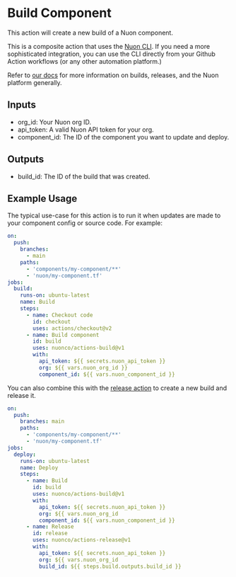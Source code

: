# Build Component

This action will create a new build of a Nuon component.

This is a composite action that uses the [Nuon CLI](https://docs.nuon.co/quickstart#installing-the-cli-and-terraform-provider). If you need a more sophisticated integration, you can use the CLI directly from your Github Action workflows (or any other automation platform.)

Refer to [our docs](https://docs.nuon.co) for more information on builds, releases, and the Nuon platform generally.

## Inputs

- org_id: Your Nuon org ID.
- api_token: A valid Nuon API token for your org.
- component_id: The ID of the component you want to update and deploy.

## Outputs

- build_id: The ID of the build that was created.

## Example Usage

The typical use-case for this action is to run it when updates are made to your component config or source code. For example:

```yaml
on:
  push:
    branches:
      - main
    paths:
      - 'components/my-component/**'
      - 'nuon/my-component.tf'
jobs:
  build:
    runs-on: ubuntu-latest
    name: Build
    steps:
      - name: Checkout code
        id: checkout
        uses: actions/checkout@v2
      - name: Build component
        id: build
        uses: nuonco/actions-build@v1
        with:
          api_token: ${{ secrets.nuon_api_token }}
          org: ${{ vars.nuon_org_id }}
          component_id: ${{ vars.nuon_component_id }}
```

You can also combine this with the [release action](https://github.com/nuonco/actions-release) to create a new build and release it.

```yaml
on:
  push:
    branches: main
    paths:
      - 'components/my-component/**'
      - 'nuon/my-component.tf'
jobs:
  deploy:
    runs-on: ubuntu-latest
    name: Deploy
    steps:
      - name: Build
        id: build
        uses: nuonco/actions-build@v1
        with:
          api_token: ${{ secrets.nuon_api_token }}
          org: ${{ vars.nuon_org_id
          component_id: ${{ vars.nuon_component_id }}
      - name: Release
        id: release
        uses: nuonco/actions-release@v1
        with:
          api_token: ${{ secrets.nuon_api_token }}
          org: ${{ vars.nuon_org_id
          build_id: ${{ steps.build.outputs.build_id }}
```

